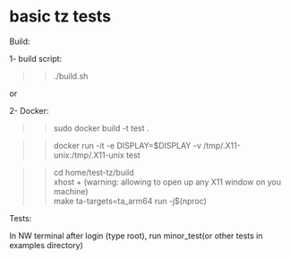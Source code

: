 # basic tz tests
Build:

1- build script:

>> ./build.sh 

or

2- Docker:   

>> sudo docker build -t test .  

>> docker run -it -e DISPLAY=$DISPLAY -v /tmp/.X11-unix:/tmp/.X11-unix test  

>> cd home/test-tz/build  
>> xhost + (warning: allowing to open up any X11 window on you machine)  
>> make ta-targets=ta_arm64 run -j$(nproc)


Tests: 

In NW terminal after login (type root), run minor_test(or other tests in examples directory)

